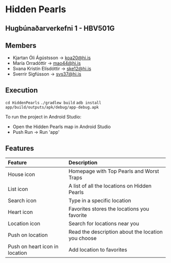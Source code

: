 # Hidden Pearls
## Hugbúnaðarverkefni 1 - HBV501G

## Members

- Kjartan Óli Ágústsson -> koa20@hi.is
- María Orradóttir -> mao44@hi.is
- Svana Kristín Elísdóttir -> ske12@hi.is
- Sverrir Sigfússon -> svs37@hi.is

## Execution

`cd HiddenPearls`
`./gradlew build`
`adb install app/build/outputs/apk/debug/app-debug.apk`

To run the project in Android Studio:
- Open the Hidden Pearls map in Android Studio
- Push Run -> Run 'app'

## Features

| Feature                         | Description                                         |
| :------------------------------ | :-------------------------------------------------- | 
| House icon                      | Homepage with Top Pearls and Worst Traps            | 
| List icon                       | A list of all the locations on Hidden Pearls        | 
| Search icon                     | Type in a specific location                         | 
| Heart icon                      | Favorites stores the locations you favorite         | 
| Location icon                   | Search for locations near you                       | 
| Push on location                | Read the description about the location you choose	| 
| Push on heart icon in location  | Add location to favorites                           | 
